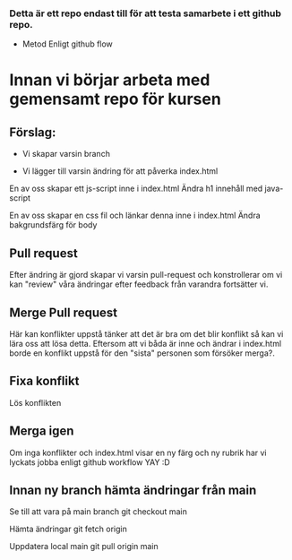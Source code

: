 ### Detta är ett repo endast till för att testa samarbete i ett github repo.

* Metod Enligt github flow

# Innan vi börjar arbeta med gemensamt repo för kursen

## Förslag:

* Vi skapar varsin branch

* Vi lägger till varsin ändring för att påverka index.html

En av oss skapar ett js-script inne i index.html
    Ändra h1 innehåll med java-script

En av oss skapar en css fil och länkar denna inne i index.html
    Ändra bakgrundsfärg för body

## Pull request

Efter ändring är gjord skapar vi varsin pull-request och konstrollerar om vi
kan "review" våra ändringar efter feedback från varandra fortsätter vi.

## Merge Pull request

Här kan konflikter uppstå tänker att det är bra om det blir konflikt så kan vi
lära oss att lösa detta. Eftersom att vi båda är inne och ändrar i index.html
borde en konflikt uppstå för den "sista" personen som försöker merga?.

## Fixa konflikt

Lös konflikten

## Merga igen

Om inga konflikter och index.html visar en ny färg och ny rubrik har vi lyckats 
jobba enligt github workflow YAY :D

## Innan ny branch hämta ändringar från main

Se till att vara på main branch
git checkout main

Hämta ändringar
git fetch origin

Uppdatera local main
git pull origin main
